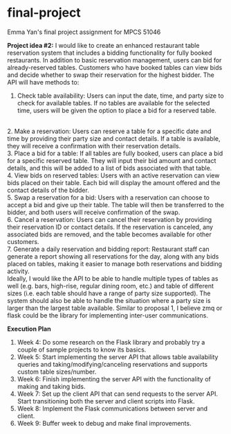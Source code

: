 # final-project
Emma Yan's final project assignment for MPCS 51046

**Project idea #2:**
I would like to create an enhanced restaurant table reservation system that includes a bidding functionality for fully booked restaurants. In addition to basic reservation management, users can bid for already-reserved tables. Customers who have booked tables can view bids and decide whether to swap their reservation for the highest bidder. The API will have methods to:
<br/>
1. Check table availability: Users can input the date, time, and party size to check for available tables. If no tables are available for the selected time, users will be given the option to place a bid for a reserved table.
<br/>
2. Make a reservation: Users can reserve a table for a specific date and time by providing their party size and contact details. If a table is available, they will receive a confirmation with their reservation details.
<br/>
3. Place a bid for a table: If all tables are fully booked, users can place a bid for a specific reserved table. They will input their bid amount and contact details, and this will be added to a list of bids associated with that table.
<br/>
4. View bids on reserved tables: Users with an active reservation can view bids placed on their table. Each bid will display the amount offered and the contact details of the bidder.
<br/>
5. Swap a reservation for a bid: Users with a reservation can choose to accept a bid and give up their table. The table will then be transferred to the bidder, and both users will receive confirmation of the swap.
<br/>
6. Cancel a reservation: Users can cancel their reservation by providing their reservation ID or contact details. If the reservation is canceled, any associated bids are removed, and the table becomes available for other customers.
<br/>
7. Generate a daily reservation and bidding report: Restaurant staff can generate a report showing all reservations for the day, along with any bids placed on tables, making it easier to manage both reservations and bidding activity.
<br/>
Ideally, I would like the API to be able to handle multiple types of tables as well (e.g. bars, high-rise, regular dining room, etc.) and table of different sizes (i.e. each table should have a range of party size supported). The system should also be able to handle the situation where a party size is larger than the largest table available. Similar to proposal 1, I believe zmq or flask could be the library for implementing inter-user communications.


**Execution Plan**
1. Week 4: Do some research on the Flask library and probably try a couple of sample projects to know its basics.
2. Week 5: Start implementing the server API that allows table availability queries and taking/modifying/canceling reservations and supports custom table sizes/number.
3. Week 6: Finish implementing the server API with the functionality of making and taking bids.
4. Week 7: Set up the client API that can send requests to the server API. Start transitioning both the server and client scripts into Flask.
5. Week 8: Implement the Flask communications between server and client.
6. Week 9: Buffer week to debug and make final improvements.
